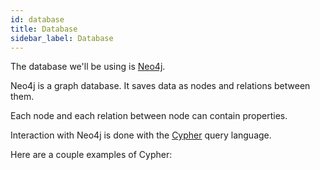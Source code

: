 ```yaml
---
id: database
title: Database
sidebar_label: Database
---
```


The database we'll be using is [Neo4j](https://neo4j.com/).

Neo4j is a graph database. It saves data as nodes and relations between them.

Each node and each relation between node can contain properties.

Interaction with Neo4j is done with the [Cypher](https://neo4j.com/developer/cypher-basics-i/) query language.

Here are a couple examples of Cypher:
